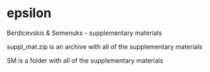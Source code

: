 # epsilon
Berdicevskis &amp; Semenuks - supplementary materials

suppl_mat.zip is an archive with all of the supplementary materials

SM is a folder with all of the supplementary materials
